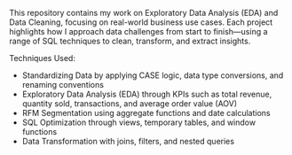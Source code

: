 This repository contains my work on Exploratory Data Analysis (EDA) and Data Cleaning, focusing on real-world business use cases. Each project highlights how I approach data challenges from start to finish—using a range of SQL techniques to clean, transform, and extract insights.

Techniques Used:

- Standardizing Data by applying CASE logic, data type conversions, and renaming conventions
- Exploratory Data Analysis (EDA) through KPIs such as total revenue, quantity sold, transactions, and average order value (AOV)
- RFM Segmentation using aggregate functions and date calculations
- SQL Optimization through views, temporary tables, and window functions
- Data Transformation with joins, filters, and nested queries
